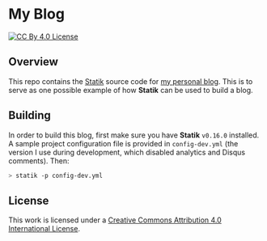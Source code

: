 # My Blog

[![CC By 4.0 License](https://i.creativecommons.org/l/by/4.0/88x31.png)](https://creativecommons.org/licenses/by/4.0/)

## Overview
This repo contains the [Statik](https://github.com/thanethomson/statik)
source code for [my personal blog](https://thanethomson.com). This is
to serve as one possible example of how **Statik** can be used to
build a blog.

## Building
In order to build this blog, first make sure you have **Statik**
`v0.16.0` installed. A sample project configuration file is
provided in `config-dev.yml` (the version I use during development,
which disabled analytics and Disqus comments). Then:

```bash
> statik -p config-dev.yml
```

## License
This work is licensed under a
[Creative Commons Attribution 4.0 International License](https://creativecommons.org/licenses/by/4.0/).
